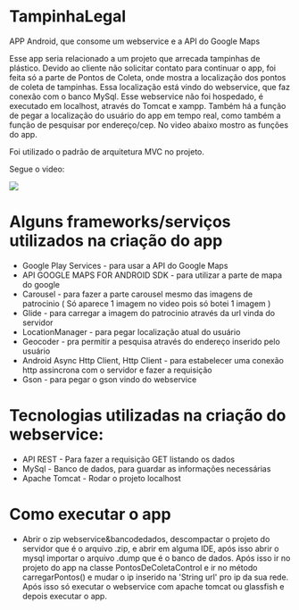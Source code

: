 # TampinhaLegal
APP Android, que consome um webservice e a API do Google Maps

Esse app seria relacionado a um projeto que arrecada tampinhas de plástico. Devido ao cliente não
solicitar contato para continuar o app, foi feita só a parte de Pontos de Coleta, onde mostra a localização dos pontos de coleta
de tampinhas. Essa localização está vindo do webservice, que faz conexão com o banco MySql. Esse webservice não foi hospedado, é executado em localhost, através do Tomcat e xampp.
Também há a função de pegar a localização do usuário do app em tempo real, como também a função de pesquisar por endereço/cep. No video abaixo mostro as funções do app.

Foi utilizado o padrão de arquitetura MVC no projeto. 

Segue o video:

[![](http://img.youtube.com/vi/CYWFeImkCfo/0.jpg)](http://www.youtube.com/watch?v=CYWFeImkCfo "")


# Alguns frameworks/serviços utilizados na criação do app

- Google Play Services - para usar a API do Google Maps
- API GOOGLE MAPS FOR ANDROID SDK - para utilizar a parte de mapa do google
- Carousel - para fazer a parte carousel mesmo das imagens de patrocinio ( Só aparece 1 imagem no video pois só botei 1 imagem )
- Glide - para carregar a imagem do patrocinio através da url vinda do servidor 
- LocationManager - para pegar localização atual do usuário
- Geocoder - pra permitir a pesquisa através do endereço inserido pelo usuário
- Android Async Http Client, Http Client - para estabelecer uma conexão http assincrona com o servidor e fazer a requisição  
- Gson - para pegar o gson vindo do webservice

# Tecnologias utilizadas na criação do webservice:
- API REST - Para fazer a requisição GET listando os dados
- MySql - Banco de dados, para guardar as informações necessárias
- Apache Tomcat - Rodar o projeto localhost

# Como executar o app
- Abrir o zip webservice&bancodedados, descompactar o projeto do servidor que é o arquivo .zip, e abrir em alguma IDE, após isso abrir o mysql importar o arquivo .dump que é o banco de dados. Após isso ir no projeto do app na classe PontosDeColetaControl e ir no método carregarPontos() e mudar o ip inserido na 'String url' pro ip da sua rede. Após isso só executar o  webservice com apache tomcat ou glassfish e depois executar o app.





